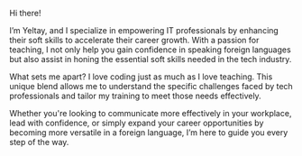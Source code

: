 Hi there!

I’m Yeltay, and I specialize in empowering IT professionals by enhancing their soft skills to accelerate their career growth. With a passion for teaching, I not only help you gain confidence in speaking foreign languages but also assist in honing the essential soft skills needed in the tech industry.

What sets me apart? I love coding just as much as I love teaching. This unique blend allows me to understand the specific challenges faced by tech professionals and tailor my training to meet those needs effectively.

Whether you're looking to communicate more effectively in your workplace, lead with confidence, or simply expand your career opportunities by becoming more versatile in a foreign language, I’m here to guide you every step of the way.

